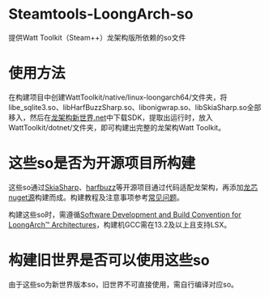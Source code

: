 # Steamtools-LoongArch-so
提供Watt Toolkit（Steam++）龙架构版所依赖的so文件
# 使用方法
在构建项目中创建WattToolkit/native/linux-loongarch64/文件夹，将libe_sqlite3.so、libHarfBuzzSharp.so、libonigwrap.so、libSkiaSharp.so全部移入，然后在[龙架构新世界.net](https://github.com/loongson-community/dotnet-unofficial-build)中下载SDK，提取出运行时，放入WattToolkit/dotnet/文件夹，即可构建出完整的龙架构Watt Toolkit。
# 这些so是否为开源项目所构建
这些so通过[SkiaSharp](https://github.com/mono/SkiaSharp)、[harfbuzz](https://github.com/harfbuzz/harfbuzz)等开源项目通过代码适配龙架构，再添加[龙芯nuget源](https://nuget.loongnix.cn)构建而成。构建教程及注意事项参考[常见问题](https://docs.loongnix.cn/dotnet/support/list/01.%E5%B8%B8%E8%A7%81%E9%97%AE%E9%A2%98-FAQ.html#%E9%BE%99%E8%8A%AFnuget%E6%BA%90%E7%9A%84%E9%85%8D%E7%BD%AE%E6%96%B9%E6%B3%95)。

构建这些so时，需遵循[Software Development and Build Convention for LoongArch™ Architectures](https://github.com/loongson/la-softdev-convention)，构建机GCC需在13.2及以上且支持LSX。
# 构建旧世界是否可以使用这些so
由于这些so为新世界版本so，旧世界不可直接使用，需自行编译对应so。
